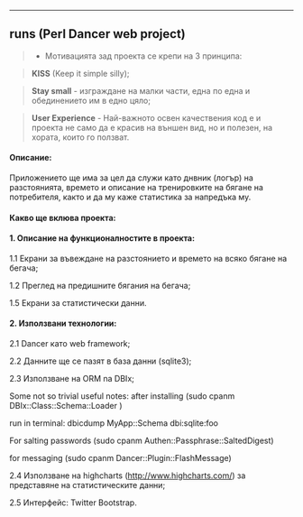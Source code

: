 
----------

runs (Perl Dancer web project)
---------

> * Мотивацията зад проекта се крепи на 3 принципа:

> **KISS** (Keep it simple silly);

> **Stay small** - изграждане на малки части, една по една и oбединението им в едно цяло;

> **User Experience** - Най-важното освен качествения код е и проекта не само да е красив на външен вид, но и полезен, на хората, които го ползват.


#### <i class="icon-file"></i>Описание:
Приложението ще има за цел да служи като днвник (логър) на разстоянията, времето и описание на тренировките на бягане на потребителя, както и да му каже статистика за напредъка му.


#### <i class="icon-file"></i>Какво ще вклюва проекта:
#### <i class="icon-file"></i>1. Описание на функционалностите в проекта:

1.1 Екрани за въвеждане на разстоянието и времето на всяко бягане на бегача;

1.2 Преглед на предишните бягания на бегача;

1.5 Екрани за статистически данни.

#### <i class="icon-file"></i>2. Използвани технологии:
2.1 Dancer като web framework;

2.2 Данните ще се пазят в база данни (sqlite3);

2.3 Използване на ORM na DBIx;

Some not so trivial useful notes:
after installing (sudo  cpanm  DBIx::Class::Schema::Loader )

run in terminal:
dbicdump MyApp::Schema dbi:sqlite:foo

For salting passwords (sudo cpanm Authen::Passphrase::SaltedDigest)

for messaging (sudo cpanm Dancer::Plugin::FlashMessage)

2.4 Използване на highcharts (http://www.highcharts.com/) за представяне на статистическите данни;

2.5 Интерфейс: Twitter Bootstrap.



